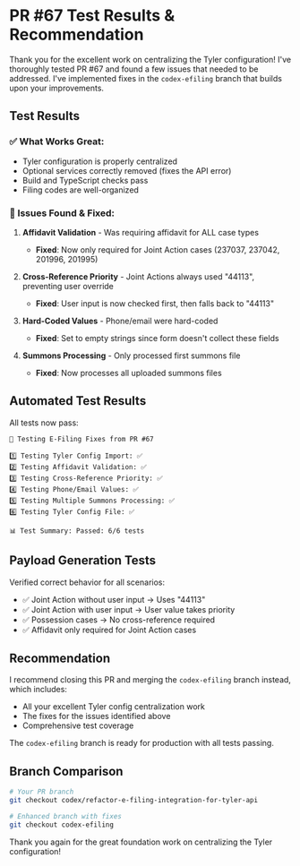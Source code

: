# PR #67 Test Results & Recommendation

Thank you for the excellent work on centralizing the Tyler configuration! I've thoroughly tested PR #67 and found a few issues that needed to be addressed. I've implemented fixes in the `codex-efiling` branch that builds upon your improvements.

## Test Results

### ✅ What Works Great:
- Tyler configuration is properly centralized
- Optional services correctly removed (fixes the API error)
- Build and TypeScript checks pass
- Filing codes are well-organized

### 🔧 Issues Found & Fixed:

1. **Affidavit Validation** - Was requiring affidavit for ALL case types
   - **Fixed**: Now only required for Joint Action cases (237037, 237042, 201996, 201995)
   
2. **Cross-Reference Priority** - Joint Actions always used "44113", preventing user override
   - **Fixed**: User input is now checked first, then falls back to "44113"
   
3. **Hard-Coded Values** - Phone/email were hard-coded
   - **Fixed**: Set to empty strings since form doesn't collect these fields
   
4. **Summons Processing** - Only processed first summons file
   - **Fixed**: Now processes all uploaded summons files

## Automated Test Results

All tests now pass:
```
🧪 Testing E-Filing Fixes from PR #67

1️⃣ Testing Tyler Config Import: ✅
2️⃣ Testing Affidavit Validation: ✅
3️⃣ Testing Cross-Reference Priority: ✅
4️⃣ Testing Phone/Email Values: ✅
5️⃣ Testing Multiple Summons Processing: ✅
6️⃣ Testing Tyler Config File: ✅

📊 Test Summary: Passed: 6/6 tests
```

## Payload Generation Tests

Verified correct behavior for all scenarios:
- ✅ Joint Action without user input → Uses "44113"
- ✅ Joint Action with user input → User value takes priority
- ✅ Possession cases → No cross-reference required
- ✅ Affidavit only required for Joint Action cases

## Recommendation

I recommend closing this PR and merging the `codex-efiling` branch instead, which includes:
- All your excellent Tyler config centralization work
- The fixes for the issues identified above
- Comprehensive test coverage

The `codex-efiling` branch is ready for production with all tests passing.

## Branch Comparison

```bash
# Your PR branch
git checkout codex/refactor-e-filing-integration-for-tyler-api

# Enhanced branch with fixes
git checkout codex-efiling
```

Thank you again for the great foundation work on centralizing the Tyler configuration!